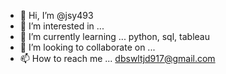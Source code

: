 - 👋 Hi, I’m @jsy493
- 👀 I’m interested in ... 
- 🌱 I’m currently learning ... python, sql, tableau
- 💞️ I’m looking to collaborate on ... 
- 📫 How to reach me ... dbswltjd917@gmail.com

<!---
jsy493/jsy493 is a ✨ special ✨ repository because its `README.md` (this file) appears on your GitHub profile.
You can click the Preview link to take a look at your changes.
--->
